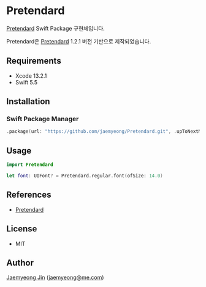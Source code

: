 # Pretendard

[Pretendard](https://cactus.tistory.com/306) Swift Package 구현체입니다.

Pretendard은 [Pretendard](https://cactus.tistory.com/306) 1.2.1 버전 기반으로 제작되었습니다.

## Requirements

- Xcode 13.2.1
- Swift 5.5

## Installation

### Swift Package Manager

```swift
.package(url: "https://github.com/jaemyeong/Pretendard.git", .upToNextMajor(from: "0.1.0"))
```

## Usage

```swift
import Pretendard

let font: UIFont? = Pretendard.regular.font(ofSize: 14.0)
```

## References

- [Pretendard](https://cactus.tistory.com/306)

## License

- MIT

## Author

[Jaemyeong Jin](https://github.com/jaemyeong) ([jaemyeong@me.com](mailto:jaemyeong@me.com))
